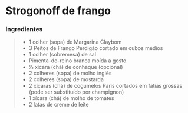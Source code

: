 # Strogonoff de frango

### Ingredientes

> - 1 colher (sopa) de Margarina Claybom
> - 3 Peitos de Frango Perdigão cortado em cubos médios
> - 1 colher (sobremesa) de sal
> - Pimenta-do-reino branca moída a gosto
> - ½ xícara (chá) de conhaque (opcional)
> - 2 colheres (sopa) de molho inglês
> - 2 colheres (sopa) de mostarda
> - 2 xícaras (chá) de cogumelos Paris cortados em fatias grossas (pode ser substituído por champignon)
> - 1 xícara (chá) de molho de tomates
> - 2 latas de creme de leite
